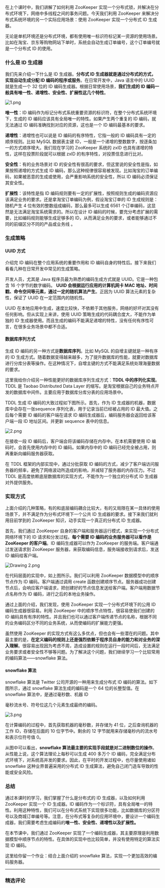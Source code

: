 <p data-nodeid="126013" class="">在上个课时中，我们讲解了如何利用 ZooKeeper 实现一个分布式锁，并解决在分布式环境下，网络中多线程之间的事务问题。今天我们利用 ZooKeeper 来解决分布式系统环境的另一个实际应用场景：使用 ZooKeeper 实现一个分布式 ID 生成器。</p>
<p data-nodeid="126014">无论是单机环境还是分布式环境，都有使用唯一标识符标记某一资源的使用场景。比如在淘宝、京东等购物网站下单时，系统会自动生成订单编号，这个订单编号就是一个分布式 ID 的使用。</p>
<h3 data-nodeid="126015">什么是 ID 生成器</h3>
<p data-nodeid="126437">我们先来介绍一下什么是 ID 生成器。<strong data-nodeid="126448">分布式 ID 生成器就是通过分布式的方式，实现自动生成分配 ID 编码的程序或服务</strong>。在日常开发中，Java 语言中的 UUID 就是生成一个 32 位的 ID 编码生成器。根据日常使用场景，<strong data-nodeid="126449">我们生成的 ID 编码一般具有唯一性、递增性、安全性、扩展性这几个特性</strong>。</p>
<p data-nodeid="126438" class=""><img src="https://s0.lgstatic.com/i/image/M00/34/29/CgqCHl8RWyyAP_5_AACcEDVnsPc537.png" alt="1.png" data-nodeid="126452"></p>


<p data-nodeid="126018"><strong data-nodeid="126072">唯一性</strong>：ID 编码作为标记分布式系统重要资源的标识符，在整个分布式系统环境下，生成的 ID 编码应该具有全局唯一的特性。如果产生两个重复的 ID 编码，就无法通过 ID 编码准确找到对应的资源，这也是一个 ID 编码最基本的要求。</p>
<p data-nodeid="126019"><strong data-nodeid="126077">递增性</strong>：递增性也可以说是 ID 编码的有序特性，它指一般的 ID 编码具有一定的顺序规则。比如 MySQL 数据表主键 ID，一般是一个递增的整数数字，按逐条加一的方式顺序增大。我们现在学习的 ZooKeeper 系统的 zxID 也具有递增的特性，这样在投票阶段就可以根据 zxID 的有序特性，对投票信息进行比对。</p>
<p data-nodeid="126020"><strong data-nodeid="126082">安全性</strong>：有的业务场景对 ID 的安全性有很高的要求，但这里说的安全性是指，如果按照递增的方式生成 ID 编码，那么这种规律很容易被发现。比如淘宝的订单编码，如果被恶意的生成或使用，会严重影响系统的安全性，所以 ID 编码必须保证其安全性。</p>
<p data-nodeid="126021"><strong data-nodeid="126087">扩展性</strong>：该特性是指 ID 编码规则要有一定的扩展性，按照规则生成的编码资源应该满足业务的要求。还是拿淘宝订单编码为例，假设淘宝订单的 ID 生成规则是：随机产生 4 位有效的整数组成编码，那么最多可以生成 6561 个订单编码，这显然是无法满足淘宝系统需求的。所以在设计 ID 编码的时候，要充分考虑扩展的需要，比如编码规则能够生成足够多的 ID，从而满足业务的要求，或者能够通过不同的前缀区分不同的产品或业务线 。</p>
<h3 data-nodeid="126022">生成策略</h3>
<h4 data-nodeid="126023">UUID 方式</h4>
<p data-nodeid="126024">介绍完 ID 编码在整个应用系统的重要作用和 ID 编码自身的特性后。接下来我们看看几种在日常开发中常见的生成策略。</p>
<p data-nodeid="126025">开发人员，尤其是 Java 程序员最为熟悉的编码生成方式就是 UUID。它是一种包含 16 个字节的数字编码。 <strong data-nodeid="126096">UUID 会根据运行应用的计算机网卡 MAC 地址、时间戳、命令空间等元素，通过一定的随机算法产生</strong>。正因为 UUID 算法元素的复杂性，保证了 UUID 在一定范围内的随机性。</p>
<p data-nodeid="126026">UUID 在本地应用中生成，速度比较快，不依赖于其他服务，网络的好坏对其没有任何影响。但从实现上来讲，使用 UUID 策略生成的代码耦合度大，不能作为单独的 ID 生成器使用。而且生成的编码不能满足递增的特性，没有任何有序性可言，在很多业务场景中都不合适。</p>
<h4 data-nodeid="126027">数据库序列方式</h4>
<p data-nodeid="126028">生成 ID 编码的另一种方式是<strong data-nodeid="126104">数据库序列</strong>。比如 MySQL 的自增主键就是一种有序的 ID 生成方式。随着数据变得越来越多，为了提升数据库的性能，就要对数据库进行分库分表等操作。在这种情况下，自增主键的方式不能满足系统处理海量数据的要求。</p>
<p data-nodeid="126029" class="">这里我给你介绍另一种性能更好的数据库序列生成方式：<strong data-nodeid="126110">TDDL 中的序列化实现</strong>。TDDL 是 Taobao Distributed Data Layer&nbsp;的缩写。是淘宝根据自己的业务特点开发的数据库中间件。主要应用于数据库分库分表的应用场景中。</p>
<p data-nodeid="127021">TDDL 生成 ID 编码的大致过程如下图所示。首先，作为 ID 生成器的机器，数据库中会存在一张sequence 序列化表，用于记录当前已经被占用的 ID 最大值。之后每个需要 ID 编码的客户端在请求 ID 编码生成器后，编码服务器会返回给该客户端一段 ID 地址区间。并更新 sequence 表中的信息。</p>
<p data-nodeid="127022" class=""><img src="https://s0.lgstatic.com/i/image/M00/34/1E/Ciqc1F8RWzqAT1UwAACcwktuN0M073.png" alt="2.png" data-nodeid="127026"></p>


<p data-nodeid="126032">在接收一段 ID 编码后，客户端会将该编码存储在内存中。在本机需要使用 ID 编码时，会首先使用内存中的 ID 编码。如果内存中的 ID 编码已经完全被占用，则再重新向编码服务器获取。</p>
<p data-nodeid="126033">在 TDDL 框架的内部实现中，通过分批获取 ID 编码的方式，减少了客户端访问服务器的频率，避免了网络波动所造成的影响，并减轻了服务器的内存压力。不过 TDDL 是高度依赖底层数据库的实现方式，不能作为一个独立的分布式 ID 生成器对外提供服务。</p>
<h3 data-nodeid="126034">实现方式</h3>
<p data-nodeid="126035">上面介绍的几种策略，有的和底层编码耦合比较大，有的又局限在某一具体的使用场景下，并不满足作为分布式环境下一个公共 ID 生成器的要求。接下来我们就利用目前学到的 ZooKeeper 知识，动手实现一个真正的分布式 ID 生成器。</p>
<p data-nodeid="126036">首先，我们通过 ZooKeeper 自身的客户端和服务器运行模式，来实现一个分布式网络环境下的 ID 请求和分发过程。<strong data-nodeid="126124">每个需要 ID 编码的业务服务器可以看作是 ZooKeeper 的客户端</strong>。ID 编码生成器可以作为 ZooKeeper 的服务端。客户端通过发送请求到 ZooKeeper 服务器，来获取编码信息，服务端接收到请求后，发送 ID 编码给客户端。</p>
<p data-nodeid="126037"><img src="https://s0.lgstatic.com/i/image/M00/34/18/CgqCHl8RTBGAB7QNAAAvwu3rspw007.png" alt="Drawing 2.png" data-nodeid="126127"></p>
<p data-nodeid="126038">在代码层面的实现中，如上图所示。我们可以利用 ZooKeeper 数据模型中的顺序节点作为 ID 编码。客户端通过调用 create 函数创建顺序节点。服务器成功创建节点后，会响应客户端请求，把创建好的节点信息发送给客户端。客户端用数据节点名称作为 ID 编码，进行之后的本地业务操作。</p>
<p data-nodeid="126039">通过上面的介绍，我们发现，使用 ZooKeeper 实现一个分布式环境下的公用 ID 编码生成器很容易。利用 ZooKeeper 中的顺序节点特性，很容易使我们创建的 ID 编码具有有序的特性。并且我们也可以通过客户端传递节点的名称，根据不同的业务编码区分不同的业务系统，从而使编码的扩展能力更强。</p>
<p data-nodeid="126040">虽然使用 ZooKeeper 的实现方式有这么多优点，但也会有一些潜在的问题。其中最主要的是，<strong data-nodeid="126135">在定义编码的规则上还是强烈依赖于程序员自身的能力和对业务的深入理解</strong>。很容易出现因为考虑不周，造成设置的规则在运行一段时间后，无法满足业务要求或者安全性不够等问题。为了解决这个问题，我们继续学习一个比较常用的编码算法——snowflake 算法。</p>
<h4 data-nodeid="126041">snowflake 算法</h4>
<p data-nodeid="126042">snowflake 算法是 Twitter 公司开源的一种用来生成分布式 ID 编码的算法。如下图所示，通过 snowflake 算法生成的编码是一个 64 位的长整型值。在 snowflake 算法中，是通过毫秒数、机器 ID</p>
<p data-nodeid="127595">毫秒流水号、符号位这几个元素生成最终的编码。</p>
<p data-nodeid="127596" class="te-preview-highlight"><img src="https://s0.lgstatic.com/i/image/M00/34/1E/Ciqc1F8RW0aAMpWeAACkxZm34vQ563.png" alt="3.png" data-nodeid="127600"></p>


<p data-nodeid="126045">在计算编码的过程中，首先获取机器的毫秒数，并存储为 41 位，之后查询机器的工作 ID，存储在后面的 10 位字节中。剩余的 12 字节就用来存储毫秒内的流水号和表示位符号值 0。</p>
<p data-nodeid="126046">从图中可以看出，<strong data-nodeid="126148">snowflake 算法最主要的实现手段就是对二进制数位的操作</strong>。从性能上说，这个算法理论上每秒可以生成 400 多万个 ID 编码，完全满足分布式环境下，对系统高并发的要求。因此，在平时的开发过程中，也尽量使用诸如 snowflake 这种业界普遍采用的分布式 ID 生成算法，避免自己闭门造车导致的性能或安全风险。</p>
<h3 data-nodeid="126047">总结</h3>
<p data-nodeid="126048">通过本课时的学习，我们掌握了什么是分布式的 ID 生成器，以及如何利用 ZooKeeper 实现一个 ID 生成器。ID 编码作为一个标识符，具有全局唯一的特性。利用这种特性，我们可以在分布式系统下实现很多功能，比如数据库的分区符号以及商城订单编号等。注意，在分布式等复杂的应用环境中，要设计一个编码生成器，我们需要考虑生成编码的<strong data-nodeid="126154">唯一性、安全性、递增性以及扩展性。</strong></p>
<p data-nodeid="126049">在本节课中，我们通过 ZooKeeper 实现了一个编码生成器，其主要原理是利用数据模型中顺序节点的特性。在具体的实现中也比较简单，并没有使用特定的算法实现 ID 编码。</p>
<p data-nodeid="126050" class="">这里给你留一个作业：结合上面介绍的 snowflake 算法，实现一个更加高效的编码服务器。</p>

---

### 精选评论


